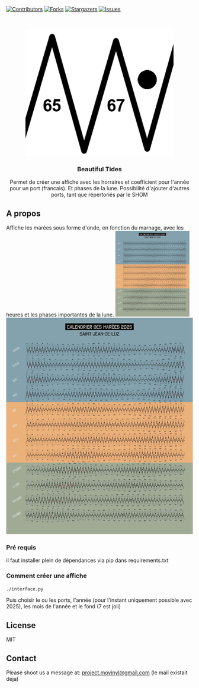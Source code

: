 
[![Contributors][contributors-shield]][contributors-url]
[![Forks][forks-shield]][forks-url]
[![Stargazers][stars-shield]][stars-url]
[![Issues][issues-shield]][issues-url]

<br />
<p align="center">
  <a href="https://github.com/Pataclop/beautiful-tides">
    <img src="/readme_images/logo.png" alt="Logo" width="400">
  </a>

  <h3 align="center">Beautiful Tides</h3>

  <p align="center">
    Permet de créer une affiche avec les horraires et coefficient pour l'année pour un port (francais). Et phases de la lune.
    Possibilité d'ajouter d'autres ports, tant que répertoriés par le SHOM
  </p>
</p>



## A propos


Affiche les marées sous forme d'onde, en fonction du marnage, avec les heures et les phases importantes de la lune. 
<img src="https://github.com/Pataclop/beautiful-tides/blob/master/readme_images/demo.jpg" alt="Example Result" width="200">
![Example Result](https://github.com/Pataclop/beautiful-tides/blob/master/readme_images/demo.jpg)


### Pré requis

il faut installer plein de dépendances via pip dans requirements.txt

### Comment créer une affiche

```sh
./interface.py
```

Puis choisir le ou  les ports, l'année (pour l'instant uniquement possible avec 2025), les mois de l'année et le fond (7 est joli)


## License

MIT
<!-- CONTACT -->
## Contact

Please shoot us a message at: project.movinyl@gmail.com (le mail existait deja)


<!-- MARKDOWN LINKS & IMAGES -->
<!-- https://www.markdownguide.org/basic-syntax/#reference-style-links -->
[contributors-shield]: https://img.shields.io/github/contributors/Pataclop/beautiful-tides.svg?style=flat-square
[contributors-url]: https://github.com/Pataclop/beautiful-tides/graphs/contributors
[forks-shield]: https://img.shields.io/github/forks/Pataclop/beautiful-tides.svg?style=flat-square
[forks-url]: https://github.com/Pataclop/beautiful-tides/network/members
[stars-shield]: https://img.shields.io/github/stars/Pataclop/beautiful-tides.svg?style=flat-square
[stars-url]: https://github.com/Pataclop/beautiful-tides/stargazers
[issues-shield]: https://img.shields.io/github/issues/Pataclop/beautiful-tides.svg?style=flat-square
[issues-url]: https://github.com/Pataclop/beautiful-tides/issues
[license-shield]: https://img.shields.io/github/license/Pataclop/beautiful-tides.svg?style=flat-square
[license-url]: https://github.com/Pataclop/beautiful-tides/blob/master/LICENSE.txt
